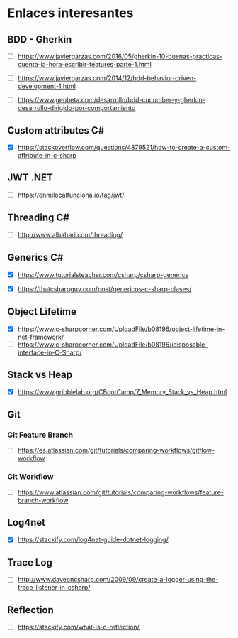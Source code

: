 # Enlaces interesantes

## BDD - Gherkin

- [ ] https://www.javiergarzas.com/2016/05/gherkin-10-buenas-practicas-cuenta-la-hora-escribir-features-parte-1.html

- [ ] https://www.javiergarzas.com/2014/12/bdd-behavior-driven-development-1.html

- [ ] https://www.genbeta.com/desarrollo/bdd-cucumber-y-gherkin-desarrollo-dirigido-por-comportamiento

## Custom attributes C#

- [x] https://stackoverflow.com/questions/4879521/how-to-create-a-custom-attribute-in-c-sharp

## JWT .NET 

- [ ] https://enmilocalfunciona.io/tag/jwt/

## Threading C#

- [ ] http://www.albahari.com/threading/

## Generics C#

- [x] https://www.tutorialsteacher.com/csharp/csharp-generics

- [x] https://thatcsharpguy.com/post/genericos-c-sharp-clases/

## Object Lifetime

- [x] https://www.c-sharpcorner.com/UploadFile/b08196/object-lifetime-in-net-framework/
- [ ] https://www.c-sharpcorner.com/UploadFile/b08196/idisposable-interface-in-C-Sharp/

## Stack vs Heap

- [x] https://www.gribblelab.org/CBootCamp/7_Memory_Stack_vs_Heap.html

## Git

### Git Feature Branch

- [ ] https://es.atlassian.com/git/tutorials/comparing-workflows/gitflow-workflow

### Git Workflow

- [ ] https://www.atlassian.com/git/tutorials/comparing-workflows/feature-branch-workflow

## Log4net

- [x] https://stackify.com/log4net-guide-dotnet-logging/

## Trace Log

- [ ] http://www.daveoncsharp.com/2009/09/create-a-logger-using-the-trace-listener-in-csharp/

## Reflection

- [ ] https://stackify.com/what-is-c-reflection/

